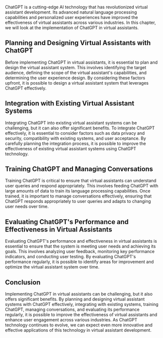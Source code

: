 
ChatGPT is a cutting-edge AI technology that has revolutionized virtual assistant development. Its advanced natural language processing capabilities and personalized user experiences have improved the effectiveness of virtual assistants across various industries. In this chapter, we will look at the implementation of ChatGPT in virtual assistants.

Planning and Designing Virtual Assistants with ChatGPT
------------------------------------------------------

Before implementing ChatGPT in virtual assistants, it is essential to plan and design the virtual assistant system. This involves identifying the target audience, defining the scope of the virtual assistant's capabilities, and determining the user experience design. By considering these factors upfront, it is possible to design a virtual assistant system that leverages ChatGPT effectively.

Integration with Existing Virtual Assistant Systems
---------------------------------------------------

Integrating ChatGPT into existing virtual assistant systems can be challenging, but it can also offer significant benefits. To integrate ChatGPT effectively, it is essential to consider factors such as data privacy and security, compatibility with existing systems, and user acceptance. By carefully planning the integration process, it is possible to improve the effectiveness of existing virtual assistant systems using ChatGPT technology.

Training ChatGPT and Managing Conversations
-------------------------------------------

Training ChatGPT is critical to ensure that virtual assistants can understand user queries and respond appropriately. This involves feeding ChatGPT with large amounts of data to train its language processing capabilities. Once trained, it is important to manage conversations effectively, ensuring that ChatGPT responds appropriately to user queries and adapts to changing user needs over time.

Evaluating ChatGPT's Performance and Effectiveness in Virtual Assistants
------------------------------------------------------------------------

Evaluating ChatGPT's performance and effectiveness in virtual assistants is essential to ensure that the system is meeting user needs and achieving its goals. This involves analyzing user feedback, monitoring key performance indicators, and conducting user testing. By evaluating ChatGPT's performance regularly, it is possible to identify areas for improvement and optimize the virtual assistant system over time.

Conclusion
----------

Implementing ChatGPT in virtual assistants can be challenging, but it also offers significant benefits. By planning and designing virtual assistant systems with ChatGPT effectively, integrating with existing systems, training ChatGPT, managing conversations, and evaluating its performance regularly, it is possible to improve the effectiveness of virtual assistants and enhance user engagement across various industries. As ChatGPT technology continues to evolve, we can expect even more innovative and effective applications of this technology in virtual assistant development.

